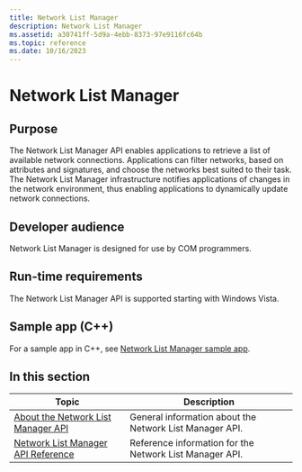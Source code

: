 ```yaml
---
title: Network List Manager
description: Network List Manager
ms.assetid: a30741ff-5d9a-4ebb-8373-97e9116fc64b
ms.topic: reference
ms.date: 10/16/2023
---
```


# Network List Manager

## Purpose

The Network List Manager API enables applications to retrieve a list of available network connections. Applications can filter networks, based on attributes and signatures, and choose the networks best suited to their task. The Network List Manager infrastructure notifies applications of changes in the network environment, thus enabling applications to dynamically update network connections.

## Developer audience

Network List Manager is designed for use by COM programmers.

## Run-time requirements

The Network List Manager API is supported starting with Windows Vista.

## Sample app (C++)

For a sample app in C++, see [Network List Manager sample app](https://github.com/microsoft/Windows-classic-samples/tree/main/Samples/NetworkListManager).

## In this section

| Topic                                                                                   | Description                                                        |
|-----------------------------------------------------------------------------------------|--------------------------------------------------------------------|
| [About the Network List Manager API](about-the-network-list-manager-api.md)<br/> | General information about the Network List Manager API.<br/> |
| [Network List Manager API Reference](network-list-manager-api-reference.md)<br/> | Reference information for the Network List Manager API.<br/> |
